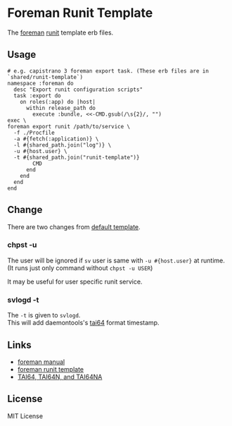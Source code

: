 # Foreman Runit Template

The [foreman](https://github.com/ddollar/foreman) [runit](http://smarden.org/runit/) template erb files.

## Usage

```
# e.g. capistrano 3 foreman export task. (These erb files are in `shared/runit-template`)
namespace :foreman do
  desc "Export runit configuration scripts"
  task :export do
    on roles(:app) do |host|
      within release_path do
        execute :bundle, <<-CMD.gsub(/\s{2}/, "")
exec \
foreman export runit /path/to/service \
  -f ./Procfile
  -a #{fetch(:application)} \
  -l #{shared_path.join("log")} \
  -u #{host.user} \
  -t #{shared_path.join("runit-template")}
        CMD
      end
    end
  end
end
```


## Change

There are two changes from [default template](https://github.com/ddollar/foreman/tree/master/data/export/runit).

### chpst -u

The user will be ignored if `sv` user is same with `-u #{host.user}` at runtime.  
(It runs just only command without `chpst -u USER`)

It may be useful for user specific runit service.

### svlogd -t

The `-t` is given to `svlogd`.  
This will add daemontools's [tai64](http://www.tai64.com/) format timestamp.


## Links

* [foreman manual](http://ddollar.github.io/foreman/)
* [foreman runit template](https://github.com/ddollar/foreman/tree/master/data/export/runit)
* [TAI64, TAI64N, and TAI64NA](http://cr.yp.to/libtai/tai64.html)


## License

MIT License
